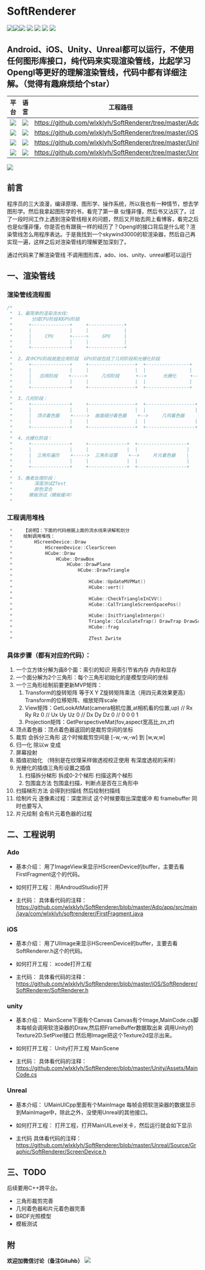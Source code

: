 # SoftRenderer
![](https://badgen.net/badge/language/Java/green)![](https://badgen.net/badge/language/C++/green)![](https://badgen.net/badge/language/CSharp/green)
![](https://badgen.net/badge/Platform/Android/cyan) ![](https://badgen.net/badge/Platform/iOS/cyan) ![](https://badgen.net/badge/Platform/Unity/cyan) ![](https://badgen.net/badge/Platform/Unreal/cyan)

Android、iOS、Unity、Unreal都可以运行，不使用任何图形库接口，纯代码来实现渲染管线，比起学习Opengl等更好的理解渲染管线，代码中都有详细注解。（觉得有趣麻烦给个star）
---

|平台|语言|工程路径|效果|
|-|-|-|-|
|![](https://badgen.net/badge/Platform/Android/cyan) |![](https://badgen.net/badge/language/Java/green) |https://github.com/wlxklyh/SoftRenderer/tree/master/Ado|![](Img/2020-09-17-12-49-22.png)|
|![](https://badgen.net/badge/Platform/iOS/cyan) |![](https://badgen.net/badge/language/C++/green) |https://github.com/wlxklyh/SoftRenderer/tree/master/iOS|![](Img/2020-09-17-12-49-30.png)|
|![](https://badgen.net/badge/Platform/Unity/cyan) |![](https://badgen.net/badge/language/CSharp/green) |https://github.com/wlxklyh/SoftRenderer/tree/master/Unity|![](Img/2020-09-17-12-49-37.png)|
|![](https://badgen.net/badge/Platform/Unreal/cyan) |![](https://badgen.net/badge/language/C++/green) |https://github.com/wlxklyh/SoftRenderer/tree/master/Unreal|![](Img/2020-09-17-12-49-41.png)|



![](Img/anim.gif)

## 前言
程序员的三大浪漫，编译原理、图形学、操作系统，所以我也有一种情节，想去学图形学。然后我拿起图形学的书，看完了第一章 似懂非懂，然后书又沾灰了。过了一段时间工作上遇到渲染管线相关的问题，然后又开始去网上看博客，看完之后也是似懂非懂，你是否也有跟我一样的经历了？Opengl的接口背后是什么呢？渲染管线怎么用程序表达。于是我找到一个skywind3000的软渲染器，然后自己再实现一遍，这样之后对渲染管线的理解更加深刻了。

通过代码来了解渲染管线 不调用图形库，ado、ios、unity、unreal都可以运行 

## 一、渲染管线

### 渲染管线流程图
```cpp
/*
 *  1、最简单的渲染流水线:
 *       分成CPU阶段和GPU阶段
 *      +--------------+     +-------------+
 *      |              |     |             |
 *      |     CPU      +----->     GPU     |
 *      |              |     |             |
 *      +--------------+     +-------------+
 *
 *  2、其中CPU阶段就是应用阶段  GPU阶段包括了几何阶段和光栅化阶段
 *      +--------------+     +-----------------+  +----------------+   +----------------+
 *      |              |     |                 |  |                |   |                |
 *      |   应用阶段    +----->     几何阶段      +-->      光栅化     +--->     像素处理     |
 *      |              |     |                 |  |                |   |                |
 *      +--------------+     +-----------------+  +----------------+   +----------------+
 *
 *  3、几何阶段：
 *      +--------------+     +-----------------+  +------------------+   +-------------+  +-------------+
 *      |              |     |                 |  |                  |   |             |  |             |
 *      |  顶点着色器    +----->  曲面细分着色器    +-->     几何着色器     +--->    裁剪     |-->    屏幕投射  |
 *      |              |     |                 |  |                  |   |             |  |             |
 *      +--------------+     +-----------------+  +------------------+   +-------------+  +-------------+
 *
 *  4、光栅化阶段：
 *      +--------------+     +--------------+  +------------------+
 *      |              |     |              |  |                  |
 *      |  三角形遍历    +----->  三角形设置    +-->     片元着色器    |
 *      |              |     |              |  |                  |
 *      +--------------+     +--------------+  +------------------+
 *
 *  5、像素处理阶段：
 *        深度测试ZTest
 *        颜色混合
 *      模板测试（模板缓冲）
 *
 ```
### 工程调用堆栈
```cpp
 *    【说明】：下面的代码根据上面的流水线来讲解和划分
 *    绘制调用堆栈：
 *        HScreenDevice::Draw
 *            HScreenDevice::ClearScreen                                     清屏
 *            HCube::Draw                                                    Cube绘制
 *                HCube::DrawBox                                             立方体绘制
 *                    HCube::DrawPlane                                       长方形绘制
 *                        HCube::DrawTriangle                                三角形绘制
 *
 *                            HCube::UpdateMVPMat()                            1、更新MVP矩阵                           -|
 *                            HCube::vert()                                    2、顶点着色器 之后就是裁剪空间坐标了           |
 *                                                                             3、曲面细分着色器 几何着色器【TODO】          |--->几何阶段
 *                            HCube::CheckTriangleInCVV()                      4、裁剪 检查在不在裁剪空间里面                |
 *                            HCube::CalTriangleScreenSpacePos()               5、屏幕投射                               -|
 *
 *                            HCube::InitTriangleInterpn()                     1、插值初始化 后面透视校正用               -|
 *                            Triangle::CalculateTrap() DrawTrap DrawScanline  2、三角形设置、三角形遍历 得到片元信息        |--->光栅化阶段
 *                            HCube::frag                                      3、片元着色器                            -|
 *
 *                            ZTest Zwrite
```

### 具体步骤（都有对应的代码）：
1. 一个立方体分解为画8个面：索引的知识  用索引节省内存 内存和显存
2. 一个面分解为2个三角形：每个三角形初始化的是模型空间的坐标
3. 一个三角形绘制前要更新MVP矩阵：
   1. Transform的旋转矩阵 等于X Y Z旋转矩阵乘法（用四元素效果更高）Transform的位移矩阵、缩放矩阵scale
   2. View矩阵：GetLookAtMat(camera相机位置,at相机看的位置,up)
      // Rx Ry Rz 0
      // Ux Uy Uz 0
      // Dx Dy Dz 0
      // 0  0  0  1 
   3. Projection矩阵：GetPerspectiveMat(fov,aspect宽高比,zn,zf)
4. 顶点着色器：顶点着色器返回的是裁剪空间的坐标
5. 裁剪 会拆分三角形 这个时候裁剪空间是 [-w,-w,-w] 到 [w,w,w]
6. 归一化 除以w 变成
7. 屏幕投射
8. 插值初始化 （特别是在纹理采样做透视校正使用 有深度透视的采样）
9. 光栅化的插值三角形设置之插值 
   1.  扫描拆分梯形 拆成0-2个梯形  扫描这两个梯形
   2.  包围盒方法 包围盒扫描，判断点是否在三角形中  
10. 扫描梯形方法 会得到扫描线 然后绘制扫描线
11. 绘制片元 逐像素过程：深度测试 这个时候要取出深度缓冲 和 framebuffer 同时也要写入
12. 片元绘制 会有片元着色器的过程
## 二、工程说明
### Ado
- 基本介绍：
用了ImageView来显示HScreenDevice的buffer，主要去看FirstFragment这个的代码。

- 如何打开工程：
用AndroudStudio打开

- 主代码：
具体看代码的注释：
https://github.com/wlxklyh/SoftRenderer/blob/master/Ado/app/src/main/java/com/wlxklyh/softrenderer/FirstFragment.java

### iOS
- 基本介绍：
用了UIImage来显示HScreenDevice的buffer，主要去看SoftRenderer.h这个的代码。

- 如何打开工程：
xcode打开工程

- 主代码：
具体看代码的注释：
https://github.com/wlxklyh/SoftRenderer/blob/master/iOS/SoftRenderer/SoftRenderer/SoftRenderer.h

### unity
- 基本介绍：
MainScene下面有个Canvas Canvas有个Image,MainCode.cs脚本每帧会调用软渲染器的Draw,然后把FrameBuffer数据取出来 调用Unity的Texture2D.SetPixel接口 然后用Image把这个Texture2d显示出来。

- 如何打开工程：
Unity打开工程 MainScene

- 主代码：
具体看代码的注释：
https://github.com/wlxklyh/SoftRenderer/blob/master/Unity/Assets/MainCode.cs

### Unreal
- 基本介绍：
UMainUICpp里面有个MainImage 每帧会把软渲染器的数据显示到MainImage中，除此之外，没使用Unreal的其他接口。

- 如何打开工程：
打开工程，打开MainUILevel关卡，然后运行就会如下显示

- 主代码
具体看代码的注释：
https://github.com/wlxklyh/SoftRenderer/blob/master/Unreal/Source/Graphic/SoftRenderer/ScreenDevice.h

## 三、TODO
后续要用C++跨平台。
- 三角形裁剪完善
- 几何着色器和片元着色器完善
- BRDF光照模型
- 模板测试


## 附
**欢迎加微信讨论（备注Gituhb）**
![](https://raw.githubusercontent.com/wlxklyh/book/master/Tool/Resource/wcgif.gif)